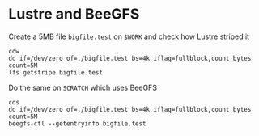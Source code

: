 # Lustre and BeeGFS

Create a 5MB file `bigfile.test` on `$WORK` and check how Lustre striped it

```
cdw
dd if=/dev/zero of=./bigfile.test bs=4k iflag=fullblock,count_bytes count=5M
lfs getstripe bigfile.test
```


Do the same on `SCRATCH` which uses BeeGFS
```
cds
dd if=/dev/zero of=./bigfile.test bs=4k iflag=fullblock,count_bytes count=5M
beegfs-ctl --getentryinfo bigfile.test
```
